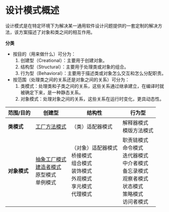 # 设计模式概述

设计模式是在特定环境下为解决某一通用软件设计问题提供的一套定制的解决方法，该方案描述了对象和类之间的相互作用。

**分类**

- 按目的（用来做什么）可分为：
  1. 创建型（Creational）：主要用于创建对象。
  2. 结构型（Structural）：主要用于处理类或对象的组合。
  3. 行为型（Behavioral）：主要用于描述类或对象怎么交互和怎么分配职责。
- 按范围（处理类之间的关系还是对象之间的关系）可分为：
  1. 类模式：处理类和子类之间的关系，这些关系通过继承建立，在编译时就被确定下来，是一种静态关系。
  2. 对象模式：处理对象之间的关系，这些关系在运行时变化，更具动态性。

| 范围/目的    | 创建型                                                       | 结构性                                                       | 行为型                                                       |
| ------------ | ------------------------------------------------------------ | ------------------------------------------------------------ | ------------------------------------------------------------ |
| **类模式**   | [工厂方法模式](./4.工厂方法模式.md)                          | （类）适配器模式                                             | 解释器模式<br />模版方法模式                                 |
| **对象模式** | [抽象工厂模式](./5.抽象工厂模式.md)<br />[建造者模式](./6.建造者模式.md)<br />原型模式<br />单例模式 | （对象）适配器模式<br />桥接模式<br />组合模式<br />装饰模式<br />外观模式<br />享元模式<br />代理模式 | 职责链模式<br />命令模式<br />迭代器模式<br />中介者模式<br />备忘录模式<br />观察者模式<br />状态模式<br />策略模式<br />访问者模式 |

